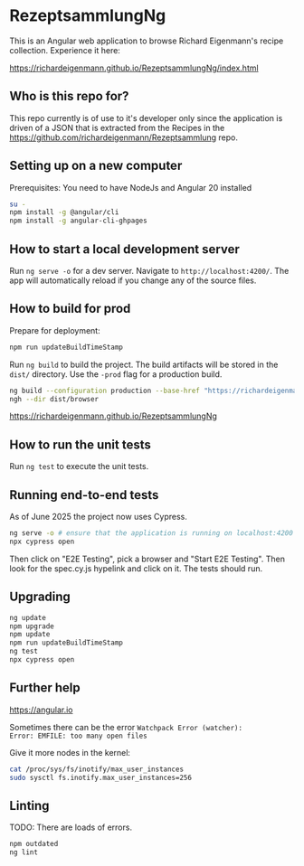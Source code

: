 # RezeptsammlungNg

This is an Angular web application to browse Richard Eigenmann's recipe collection. Experience it here:

<https://richardeigenmann.github.io/RezeptsammlungNg/index.html>

## Who is this repo for?

This repo currently is of use to it's developer only since the application is driven of a JSON that is extracted from the Recipes in the https://github.com/richardeigenmann/Rezeptsammlung repo.

## Setting up on a new computer

Prerequisites: You need to have NodeJs and Angular 20 installed

```bash
su -
npm install -g @angular/cli
npm install -g angular-cli-ghpages
```

## How to start a local development server

Run `ng serve -o` for a dev server. Navigate to `http://localhost:4200/`. The app will automatically reload if you change any of the source files.

## How to build for prod

Prepare for deployment:

```bash
npm run updateBuildTimeStamp
```

Run `ng build` to build the project. The build artifacts will be stored in the `dist/` directory. Use the `-prod` flag for a production build.

```bash
ng build --configuration production --base-href "https://richardeigenmann.github.io/RezeptsammlungNg/"
ngh --dir dist/browser
```

https://richardeigenmann.github.io/RezeptsammlungNg

## How to run the unit tests

Run `ng test` to execute the unit tests.

## Running end-to-end tests

As of June 2025 the project now uses Cypress.

```bash
ng serve -o # ensure that the application is running on localhost:4200
npx cypress open
```

Then click on "E2E Testing", pick a browser and "Start E2E Testing".
Then look for the spec.cy.js hypelink and click on it. The tests should run.

## Upgrading

```bash
ng update
npm upgrade
npm update
npm run updateBuildTimeStamp
ng test
npx cypress open
```

## Further help

<https://angular.io>

Sometimes there can be the error <code>Watchpack Error (watcher): Error: EMFILE: too many open files</code>

Give it more nodes in the kernel:

```bash
cat /proc/sys/fs/inotify/max_user_instances
sudo sysctl fs.inotify.max_user_instances=256
```

## Linting

TODO: There are loads of errors.

```bash
npm outdated
ng lint
```
